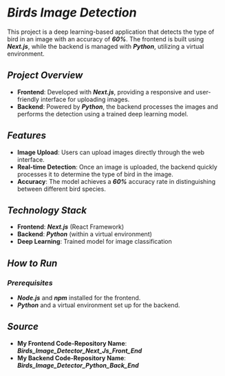 
# ***Birds Image Detection***

This project is a deep learning-based application that detects the type of bird in an image with an accuracy of ***60%***. The frontend is built using ***Next.js***, while the backend is managed with ***Python***, utilizing a virtual environment.

## ***Project Overview***

- **Frontend**: Developed with ***Next.js***, providing a responsive and user-friendly interface for uploading images.
- **Backend**: Powered by ***Python***, the backend processes the images and performs the detection using a trained deep learning model.

## ***Features***

- **Image Upload**: Users can upload images directly through the web interface.
- **Real-time Detection**: Once an image is uploaded, the backend quickly processes it to determine the type of bird in the image.
- **Accuracy**: The model achieves a ***60%*** accuracy rate in distinguishing between different bird species.

## ***Technology Stack***

- **Frontend**: ***Next.js*** (React Framework)
- **Backend**: ***Python*** (within a virtual environment)
- **Deep Learning**: Trained model for image classification

## ***How to Run***

### ***Prerequisites***

- ***Node.js*** and ***npm*** installed for the frontend.
- ***Python*** and a virtual environment set up for the backend.

## ***Source***

- **My Frontend Code-Repository Name**: ***Birds_Image_Detector_Next_Js_Front_End***
- **My Backend Code-Repository Name**: ***Birds_Image_Detector_Python_Back_End***
